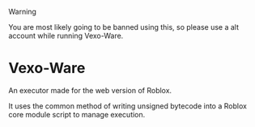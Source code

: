 > [!WARNING]  
> You are most likely going to be banned using this, so please use a alt account while running Vexo-Ware.
  
# Vexo-Ware
An executor made for the web version of Roblox.
  
It uses the common method of writing unsigned bytecode into a Roblox core module script to manage execution.
